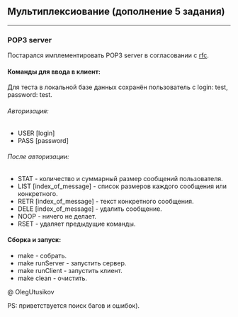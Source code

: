 ## Мультиплексиование (дополнение 5 задания)

---

### POP3 server

Постарался имплементировать POP3 server в согласовании с [rfc][link].

#### Команды для ввода в клиент:

Для теста в локальной базе данных сохранён пользователь с login: test, password: test. 

###### Авторизация:
* USER [login]
* PASS [password]

###### После авторизации:
* STAT  - количество и суммарный размер сообщений пользователя.
* LIST [index_of_message] - список размеров каждого сообщения или конкретного.
* RETR [index_of_message] - текст конкретного сообщения.
* DELE [index_of_message] - удалить сообщение.
* NOOP - ничего не делает.
* RSET - удаляет предыдущие команды.

#### Сборка и запуск:
* make - собрать.
* make runServer - запустить сервер.
* make runClient - запустить клиент.
* make clean - очистить.

@ OlegUtusikov

PS: приветствуется поиск багов и ошибок).

[link]: https://rfc2.ru/1939.rfc
